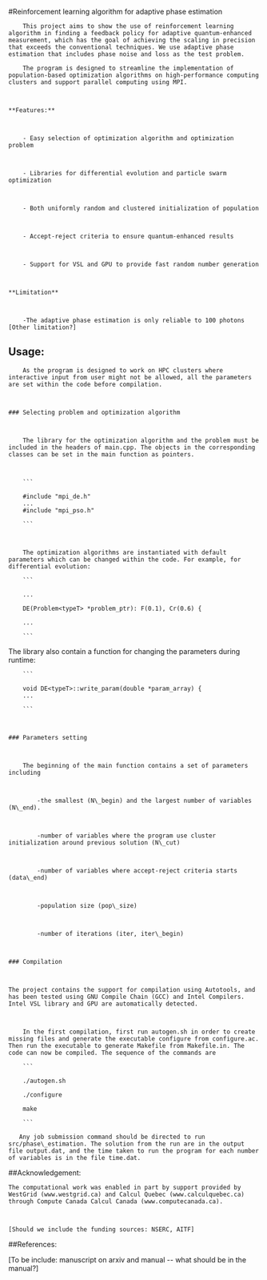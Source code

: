 #Reinforcement learning algorithm for adaptive phase estimation

 

        This project aims to show the use of reinforcement learning algorithm in finding a feedback policy for adaptive quantum-enhanced measurement, which has the goal of achieving the scaling in precision that exceeds the conventional techniques. We use adaptive phase estimation that includes phase noise and loss as the test problem.

        The program is designed to streamline the implementation of population-based optimization algorithms on high-performance computing clusters and support parallel computing using MPI.

 

    **Features:**

 

        - Easy selection of optimization algorithm and optimization problem

 

        - Libraries for differential evolution and particle swarm optimization



        - Both uniformly random and clustered initialization of population 

 

        - Accept-reject criteria to ensure quantum-enhanced results

 

        - Support for VSL and GPU to provide fast random number generation

  

    **Limitation**

 

        -The adaptive phase estimation is only reliable to 100 photons [Other limitation?]

 

## Usage:

 

        As the program is designed to work on HPC clusters where interactive input from user might not be allowed, all the parameters are set within the code before compilation.



    ### Selecting problem and optimization algorithm

 

        The library for the optimization algorithm and the problem must be included in the headers of main.cpp. The objects in the corresponding classes can be set in the main function as pointers.



        ```

        #include "mpi_de.h"
        ...
        #include "mpi_pso.h"

        ```

 

        The optimization algorithms are instantiated with default parameters which can be changed within the code. For example, for differential evolution:

        ```

        ...

        DE(Problem<typeT> *problem_ptr): F(0.1), Cr(0.6) {

        ...

        ```

The library also contain a function for changing the parameters during runtime:

        ```

        void DE<typeT>::write_param(double *param_array) {
        ...

        ```

 

    ### Parameters setting

 

        The beginning of the main function contains a set of parameters including



            -the smallest (N\_begin) and the largest number of variables (N\_end). 

 

            -number of variables where the program use cluster initialization around previous solution (N\_cut)

 

            -number of variables where accept-reject criteria starts (data\_end)

 

            -population size (pop\_size)

 

            -number of iterations (iter, iter\_begin)

 

    ### Compilation

 

    The project contains the support for compilation using Autotools, and has been tested using GNU Compile Chain (GCC) and Intel Compilers. Intel VSL library and GPU are automatically detected.

 

        In the first compilation, first run autogen.sh in order to create missing files and generate the executable configure from configure.ac. Then run the executable to generate Makefile from Makefile.in. The code can now be compiled. The sequence of the commands are

        ```

        ./autogen.sh

        ./configure

        make

        ``` 

       Any job submission command should be directed to run src/phase\_estimation. The solution from the run are in the output file output.dat, and the time taken to run the program for each number of variables is in the file time.dat. 



##Acknowledgement:

 

    The computational work was enabled in part by support provided by WestGrid (www.westgrid.ca) and Calcul Quebec (www.calculquebec.ca) through Compute Canada Calcul Canada (www.computecanada.ca).

 

    [Should we include the funding sources: NSERC, AITF]

 

##References: 



[To be include: manuscript on arxiv and manual -- what should be in the manual?]